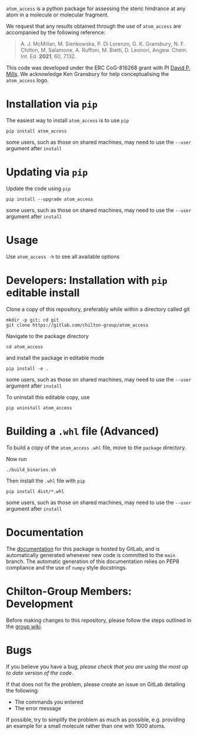 `atom_access` is a python package for assessing the steric hindrance at any atom in a molecule or molecular fragment.

We request that any results obtained through the use of `atom_access` are accompanied by the following reference:
> A. J. McMillan, M. Sieńkowska, P. Di Lorenzo, G. K. Gransbury, N. F. Chilton, M. Salamone, A. Ruffoni, M. Bietti, D. Leonori, Angew. Chem. Int. Ed. **2021**, 60, 7132.

This code was developed under the ERC CoG-816268 grant with PI [David P. Mills](https://millsgroup.weebly.com/). We acknowledge Ken Gransbury for help conceptualising the `atom_access` logo. 

# Installation via `pip`

The easiest way to install `atom_access` is to use `pip`

```
pip install atom_access
```

some users, such as those on shared machines, may need to use the `--user` argument after `install`

# Updating via `pip`

Update the code using `pip` 

```
pip install --upgrade atom_access
```

some users, such as those on shared machines, may need to use the `--user` argument after `install`

# Usage

Use `atom_access -h` to see all available options

# Developers: Installation with `pip` editable install

Clone a copy of this repository, preferably while within a directory called git

```
mkdir -p git; cd git
git clone https://gitlab.com/chilton-group/atom_access
```

Navigate to the package directory

```
cd atom_access
```

and install the package in editable mode

```
pip install -e .
```
some users, such as those on shared machines, may need to use the `--user` argument after `install`

To uninstall this editable copy, use

```
pip uninstall atom_access
```

# Building a `.whl` file (Advanced)

To build a copy of the `atom_access` `.whl` file, move to the `package` directory.

Now run

```
./build_binaries.sh
```

Then install the `.whl` file with `pip`

```
pip install dist/*.whl
```
some users, such as those on shared machines, may need to use the `--user` argument after `install`


# Documentation

The [documentation](https://chilton-group.gitlab.io/atom_access/) for this package is hosted by GitLab, and is automatically generated whenever new code is committed to the `main` branch. The automatic generation of this documentation relies on PEP8 compliance and the use of `numpy` style docstrings.

# Chilton-Group Members: Development

Before making changes to this repository, please follow the steps outlined in the [group wiki](https://gitlab.com/chilton-group/group-wiki/-/wikis/Contributing:-General).

# Bugs

If you believe you have a bug, *please check that you are using the most up to date version of the code*. 

If that does not fix the problem, please create an issue on GitLab detailing the following:
 - The commands you entered
 - The error message

If possible, try to simplify the problem as much as possible, e.g. providing an example for a small molecule rather than one with 1000 atoms.
